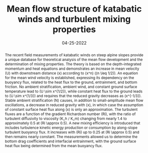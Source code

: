 ---
short: 'Mean flow structure of katabatic winds and turbulent mixing properties'
title: 'Mean flow structure of katabatic winds and turbulent mixing properties'
collection: projects
permalink: /projects/Publi_4
thumbnail: /images/thumbnail.png
date: 04-25-2022
venue: 'Journal of Fluid Mechanics'
authors: '<a href="https://claudinecharrondiere.github.io">Claudine Charrondière</a>, <a href="https://scholar.google.fr/citations?user=wZwD8wwAAAAJ">Christophe Brun</a> , <a href="https://scholar.google.fr/citations?user=JJ99He8AAAAJ">Emil J Hopfinger</a> , <a href="https://scholar.google.com/citations?user=RQYKv8IAAAAJ">Jean-Martial Cohard</a> , <a href="https://www.researchgate.net/scientific-contributions/Jean-Emmanuel-Sicart-2143985673">Jean-Emmanuel Sicart</a>'
conference_short: 'Journal of Fluid Mechanics'
abstract: The recent field measurements of katabatic winds on steep alpine slopes provide a unique database for theoretical analysis of the mean flow development and the determination of mixing properties. The theory is based on the depth-integrated momentum and heat equations and demonstrates an increase in mean velocity \(U\) with downstream distance \(x\) according to \(x^n\) \((n \leq 1/2)\). An equation for the mean wind velocity is established, expressing its dependency on the buoyancy flux, related to the heat flux to the ground, entrainment, and bottom friction. No ambient stratification, ambient wind, and constant ground surface temperature lead to \(U \sim x^{1/2}\), while constant heat flux to the ground leads to \(U \sim x^{1/3}\) and requires that the reduced gravity decreases as \(x^{-1/3}\). Stable ambient stratification \(N\) causes, in addition to small-amplitude mean flow oscillations, a decrease in reduced gravity with \(x\), in which case the assumption of constant surface heat flux along \(x\) is only an approximation. The turbulent fluxes are a function of the gradient Richardson number \(Ri\), with the ratio of turbulent diffusivity to viscosity \(K_h / K_m\) changing from nearly 1.4 to approximately 0.5 at \(Ri \approx 0.5\). A new mixing efficiency is introduced that includes turbulence kinetic energy production or consumption by along-slope turbulent buoyancy flux. It increases with \(Ri\) up to 0.25 at \(Ri \approx 0.5\) and then remains nearly constant. The measurements allowed us to determine the bottom drag coefficients and interfacial entrainment, with the ground surface heat flux being determined from the mean buoyancy flux.
bibtex: "@article{charrondiere2022mean,  <br>
  title={Mean flow structure of katabatic winds and turbulent mixing properties}, <br>
  author={Charrondière, Claudine and Brun, Christophe and Hopfinger, Emil J and Cohard, Jean-Martial and Sicart, Jean-Emmanuel}, <br>
  journal={Journal of Fluid Mechanics}, <br>
  volume={941}, <br>
  pages={A11}, <br>
  year={2022}, <br>
  publisher={Cambridge University Press} <br>
}"
project_page: "https://claudinecharrondiere.github.io/projects/Publi_4"
paper_url: "https://www.cambridge.org/core/journals/journal-of-fluid-mechanics/article/abs/mean-flow-structure-of-katabatic-winds-and-turbulent-mixing-properties/0D5EC44DDCA45E2634DA17CE5C002A29"
---